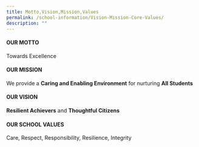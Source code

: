 ```yaml
---
title: Motto,Vision,Mission,Values
permalink: /school-information/Vision-Mission-Core-Values/
description: ""
---
```




#### OUR MOTTO

Towards Excellence

#### OUR MISSION

We provide a **Caring and Enabling Environment** for nurturing **All Students**

#### OUR VISION


**Resilient Achievers** and **Thoughtful Citizens**  

#### OUR SCHOOL VALUES


Care, Respect, Responsibility, Resilience, Integrity